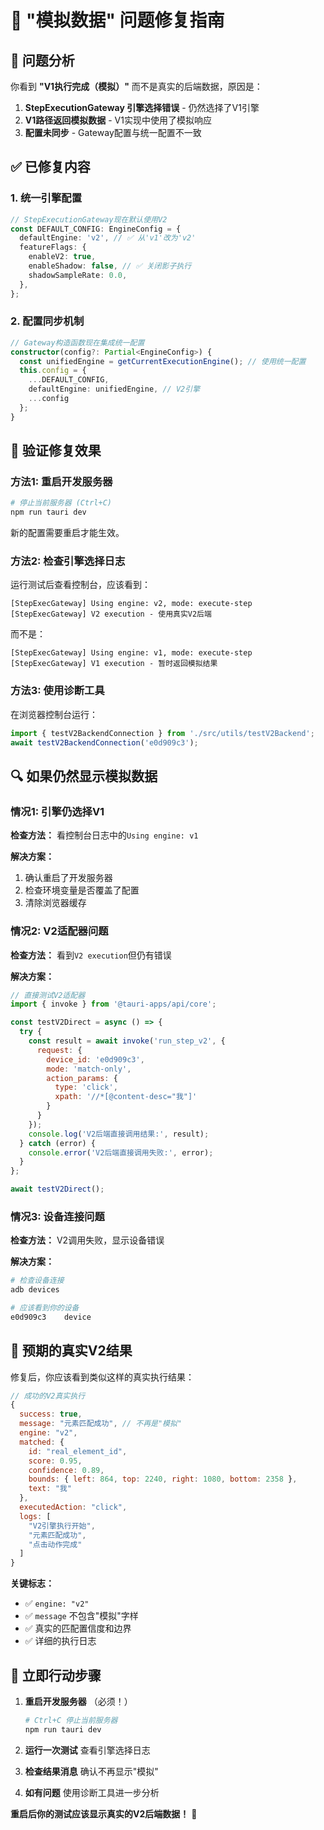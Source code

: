 # 🔧 "模拟数据" 问题修复指南

## 🚨 问题分析

你看到 **"V1执行完成（模拟）"** 而不是真实的后端数据，原因是：

1. **StepExecutionGateway 引擎选择错误** - 仍然选择了V1引擎
2. **V1路径返回模拟数据** - V1实现中使用了模拟响应
3. **配置未同步** - Gateway配置与统一配置不一致

## ✅ 已修复内容

### 1. 统一引擎配置
```typescript
// StepExecutionGateway现在默认使用V2
const DEFAULT_CONFIG: EngineConfig = {
  defaultEngine: 'v2', // ✅ 从'v1'改为'v2'
  featureFlags: {
    enableV2: true,
    enableShadow: false, // ✅ 关闭影子执行
    shadowSampleRate: 0.0,
  },
};
```

### 2. 配置同步机制
```typescript
// Gateway构造函数现在集成统一配置
constructor(config?: Partial<EngineConfig>) {
  const unifiedEngine = getCurrentExecutionEngine(); // 使用统一配置
  this.config = {
    ...DEFAULT_CONFIG,
    defaultEngine: unifiedEngine, // V2引擎
    ...config
  };
}
```

## 🎯 验证修复效果

### 方法1: 重启开发服务器
```bash
# 停止当前服务器 (Ctrl+C)
npm run tauri dev
```

新的配置需要重启才能生效。

### 方法2: 检查引擎选择日志
运行测试后查看控制台，应该看到：
```
[StepExecGateway] Using engine: v2, mode: execute-step
[StepExecGateway] V2 execution - 使用真实V2后端
```

而不是：
```
[StepExecGateway] Using engine: v1, mode: execute-step  
[StepExecGateway] V1 execution - 暂时返回模拟结果
```

### 方法3: 使用诊断工具
在浏览器控制台运行：
```javascript
import { testV2BackendConnection } from './src/utils/testV2Backend';
await testV2BackendConnection('e0d909c3');
```

## 🔍 如果仍然显示模拟数据

### 情况1: 引擎仍选择V1
**检查方法：** 看控制台日志中的`Using engine: v1`

**解决方案：**
1. 确认重启了开发服务器
2. 检查环境变量是否覆盖了配置
3. 清除浏览器缓存

### 情况2: V2适配器问题
**检查方法：** 看到`V2 execution`但仍有错误

**解决方案：**
```javascript
// 直接测试V2适配器
import { invoke } from '@tauri-apps/api/core';

const testV2Direct = async () => {
  try {
    const result = await invoke('run_step_v2', {
      request: {
        device_id: 'e0d909c3',
        mode: 'match-only',
        action_params: {
          type: 'click',
          xpath: '//*[@content-desc="我"]'
        }
      }
    });
    console.log('V2后端直接调用结果:', result);
  } catch (error) {
    console.error('V2后端直接调用失败:', error);
  }
};

await testV2Direct();
```

### 情况3: 设备连接问题
**检查方法：** V2调用失败，显示设备错误

**解决方案：**
```bash
# 检查设备连接
adb devices

# 应该看到你的设备
e0d909c3    device
```

## 🚀 预期的真实V2结果

修复后，你应该看到类似这样的真实执行结果：

```javascript
// 成功的V2真实执行
{
  success: true,
  message: "元素匹配成功", // 不再是"模拟"
  engine: "v2",
  matched: {
    id: "real_element_id",
    score: 0.95,
    confidence: 0.89,
    bounds: { left: 864, top: 2240, right: 1080, bottom: 2358 },
    text: "我"
  },
  executedAction: "click",
  logs: [
    "V2引擎执行开始",
    "元素匹配成功",
    "点击动作完成"
  ]
}
```

**关键标志：**
- ✅ `engine: "v2"`
- ✅ `message` 不包含"模拟"字样
- ✅ 真实的匹配置信度和边界
- ✅ 详细的执行日志

## 🔄 立即行动步骤

1. **重启开发服务器** （必须！）
   ```bash
   # Ctrl+C 停止当前服务器
   npm run tauri dev
   ```

2. **运行一次测试** 查看引擎选择日志

3. **检查结果消息** 确认不再显示"模拟"

4. **如有问题** 使用诊断工具进一步分析

**重启后你的测试应该显示真实的V2后端数据！** 🎉